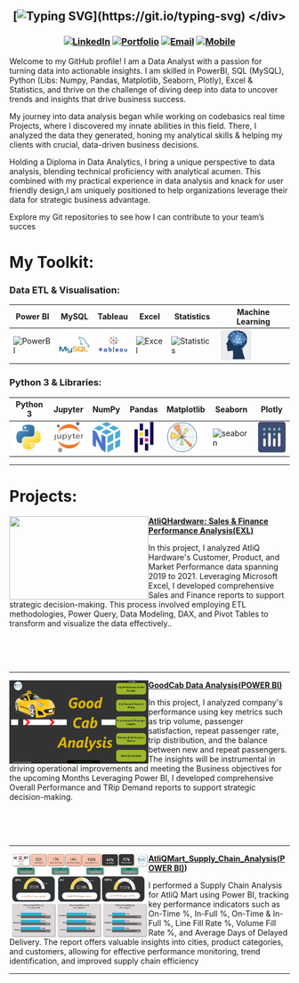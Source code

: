 <!-- ## <img src="https://storage.googleapis.com/gweb-cloudblog-publish/original_images/DataAnalytics.gif" width="60%" height="60%" align="center"> -->

## <div align="center"> [![Typing SVG](https://readme-typing-svg.demolab.com?font=Fira+Code&weight=600&size=27&duration=1000&pause=1500&center=true&vCenter=true&width=600&height=100&lines=Hi!+I+am+Sangram+Dabhade.;I+am+a+Data+Enthusiast.;Checkout+my+Github+Portfolio+🥋!)](https://git.io/typing-svg) </div>

### <div align="center"> [![LinkedIn](https://img.shields.io/badge/|-LinkedIn-informational?style=flat&logo=linkedin&logoColor=white)](https://www.linkedin.com/in/sangram-dabhade-b7bb9b143/) [![Portfolio](https://img.shields.io/badge/|-Portfolio-333333?style=flat&logo=affine&logoColor=white)]() [![Email](https://img.shields.io/badge/|-Email-D14836?style=flat&logo=gmail&logoColor=white)](mailto:sangram.ssd93@gmail.com) [![Mobile](https://img.shields.io/badge/|-(+91)8007065854-6AA84F?style=flat&logo=allocine&logoColor=white)]() </div>

Welcome to my GitHub profile! I am a Data Analyst with a passion for turning data into actionable insights. I am skilled in PowerBI, SQL (MySQL), Python (Libs: Numpy, Pandas, Matplotlib, Seaborn, Plotly), Excel & Statistics, and thrive on the challenge of diving deep into data to uncover trends and insights that drive business success.

My journey into data analysis began while working on codebasics real time Projects, where I discovered my innate abilities in this field. There, I analyzed the data they generated, honing my analytical skills & helping my clients with crucial, data-driven business decisions.

Holding a Diploma in Data Analytics, I bring a unique perspective to data analysis, blending technical proficiency with analytical acumen. This combined with my practical experience in data analysis and knack for user friendly design,I am uniquely positioned to help organizations leverage their data for strategic business advantage.

Explore my Git repositories to see how I can contribute to your team’s succes
# My Toolkit:

### Data ETL & Visualisation:

| Power BI | MySQL | Tableau | Excel | Statistics | Machine Learning |
|-|-|-|-|-|-|
| <img src="https://github.com/microsoft/PowerBI-Icons/blob/main/SVG/Power-BI.svg" title="PowerBI" alt="PowerBI" width="55" height="55"/> | <img src="https://github.com/devicons/devicon/blob/master/icons/mysql/mysql-original-wordmark.svg" title="MySQL" alt="MySQL" width="55" height="55"/> | <img src="https://github.com/sangRam698/sangRam698/blob/main/ASSETS/tb.svg" title="Tableau" alt="Tableau" width="55" height="55"/> | <img src="https://github.com/user-attachments/assets/0ed55528-bc48-414a-91c5-0d3d6da434d7" title="Excel" alt="Excel" width="55" height="55"/> | <img src="https://github.com/user-attachments/assets/00a1beaf-7537-4903-aaa5-9ef328048317" title="Statistics" alt="Statistics" width="55" height="55"/> |<img src="https://github.com/sangRam698/sangRam698/blob/main/ASSETS/machine%20learning%20(1).svg" width="55" height="55"/>


### Python 3 & Libraries:
| Python 3 | Jupyter | NumPy | Pandas | Matplotlib | Seaborn | Plotly |
|-|-|-|-|-|-|-|
| <img src="https://github.com/devicons/devicon/blob/master/icons/python/python-original.svg" title="Python" alt="Python" width="55" height="55"/> | <img src="https://github.com/devicons/devicon/blob/master/icons/jupyter/jupyter-original-wordmark.svg" title="Jupiter" alt="Jupiter" width="55" height="55"/> | <img src="https://github.com/devicons/devicon/blob/master/icons/numpy/numpy-original.svg" title="Numpy" alt="Numpy" width="55" height="55"/> | <img src="https://github.com/devicons/devicon/blob/master/icons/pandas/pandas-original.svg" title="Pandas" alt="Pandas" width="55" height="55"/> | <img src="https://github.com/devicons/devicon/blob/master/icons/matplotlib/matplotlib-original.svg" title="matplotlib" alt="matplotlib" width="55" height="55"/> | <img src="https://cdn.worldvectorlogo.com/logos/seaborn-1.svg" title="seaborn" alt="seaborn" width="55" height="55"/> | <img src="https://github.com/devicons/devicon/blob/master/icons/plotly/plotly-original.svg" title="plotly" alt="plotly" width="55" height="55"/> |


---

# Projects:

<img align="left" width="250" height="150" src="https://github.com/sangRam698/AtliQ_Hardwares-_Sales_and_Finance_Analysis/blob/main/Assets/Screenshot%202025-01-15%20102039.png"> **[AtliQHardware: Sales & Finance Performance Analysis(EXL)](https://github.com/sangRam698/AtliQ_Hardwares-_Sales_and_Finance_Analysis/tree/main)**
</p> In this project, I analyzed AtliQ Hardware's Customer, Product, and Market Performance data spanning 2019 to 2021. Leveraging Microsoft Excel, I developed comprehensive Sales and Finance reports to support strategic decision-making. This process involved employing ETL methodologies, Power Query, Data Modeling, DAX, and Pivot Tables to transform and visualize the data effectively..
</p>
<br><br><br>


---

<img align="left" width="250" height="150" src="https://github.com/sangRam698/sangRam698/blob/main/Screenshot%202025-01-16%20162420.png"> **[GoodCab Data Analysis(POWER BI)](https://github.com/sangRam698/Good_Cab_Data_Analysis_-CodeBasics-/blob/main/)**
</p> In this project, I analyzed company's performance using key metrics such as trip volume, passenger satisfaction, repeat passenger rate, trip distribution, and the balance between new and repeat passengers. The insights will be instrumental in driving operational improvements and meeting the Business objectives for the upcoming Months Leveraging Power BI, I developed comprehensive Overall Performance and  TRip Demand reports to support strategic decision-making.
</p>
<br><br><br>


---

<img align="left" width="250" height="150" src="https://github.com/sangRam698/AtliQMart_Supply_Chain_Analysis/blob/main/Assets/Screenshot%202025-01-29%20090426.png"> **[AtliQMart_Supply_Chain_Analysis(POWER BI)](https://github.com/sangRam698/Good_Cab_Data_Analysis_-CodeBasics-/tree/main))**
</p>  I performed a Supply Chain Analysis for AtliQ Mart using Power BI, tracking key performance indicators such as On-Time %, In-Full %, On-Time & In-Full %, Line Fill Rate %, Volume Fill Rate %, and Average Days of Delayed Delivery. The report offers valuable insights into cities, product categories, and customers, allowing for effective performance monitoring, trend identification, and improved supply chain efficiency

---  

</p>
<br><br><br>



